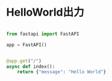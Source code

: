 # HelloWorld出力

```python

from fastapi import FastAPI

app = FastAPI()


@app.get("/")
async def index():
    return {"message": "Hello World"}

```
